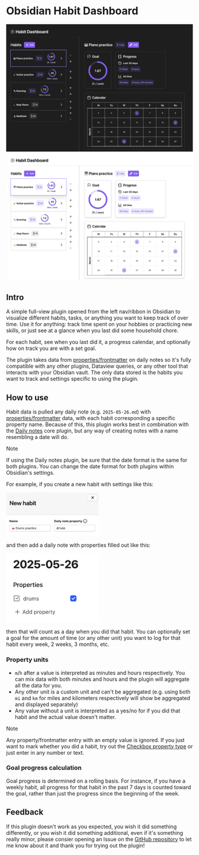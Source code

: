 # Obsidian Habit Dashboard

<img width="600" src="https://raw.githubusercontent.com/jack-arms/obsidian-habit-dashboard/refs/heads/main/public/dark_demo.png" alt="Screenshot of the plugin in dark mode, showing user-added habits and charts/details of the progress on each of them."  />
<img width="600" src="https://raw.githubusercontent.com/jack-arms/obsidian-habit-dashboard/refs/heads/main/public/light_demo.png" alt="Screenshot of the plugin in light mode, showing user-added habits and charts/details of the progress on each of them." />

## Intro

A simple full-view plugin opened from the left nav/ribbon in Obsidian to visualize different habits, tasks, or anything you want to keep track of over time. Use it for anything: track time spent on your hobbies or practicing new skills, or just see at a glance when you last did some household chore.

For each habit, see when you last did it, a progress calendar, and optionally how on track you are with a set goal.

The plugin takes data from [properties/frontmatter](https://help.obsidian.md/properties) on daily notes so it's fully compatible with any other plugins, Dataview queries, or any other tool that interacts with your Obsidian vault. The only data stored is the habits you want to track and settings specific to using the plugin.

## How to use

Habit data is pulled any daily note (e.g. `2025-05-26.md`) with [properties/frontmatter](https://help.obsidian.md/properties) data, with each habit corresponding a specific property name. Because of this, this plugin works best in combination with the [Daily notes](https://help.obsidian.md/plugins) core plugin, but any way of creating notes with a name resembling a date will do.

> [!NOTE]
>
> If using the Daily notes plugin, be sure that the date format is the same for both plugins. You can change the date format for both plugins within Obsidian's settings.

For example, if you create a new habit with settings like this:

<img width="250" src="https://raw.githubusercontent.com/jack-arms/obsidian-habit-dashboard/refs/heads/main/public/creating_new_habit.png" alt="Screenshot of the plugin's add new habit modal" />

and then add a daily note with properties filled out like this:

<img width="250" src="https://raw.githubusercontent.com/jack-arms/obsidian-habit-dashboard/refs/heads/main/public/adding_note_property.png" alt="Screenshot of adding properties to a daily note in Obsidian" />

then that will count as a day when you did that habit. You can optionally set a goal for the amount of time (or any other unit) you want to log for that habit every week, 2 weeks, 3 months, etc.

### Property units

- `m`/`h` after a value is interpreted as minutes and hours respectively. You can mix data with both minutes and hours and the plugin will aggregate all the data for you.
- Any other unit is a custom unit and can't be aggregated (e.g. using both `mi` and `km` for miles and kilometers respectively will show be aggregated and displayed separately)
- Any value without a unit is interpreted as a yes/no for if you did that habit and the actual value doesn't matter.

> [!NOTE]
>
> Any property/frontmatter entry with an empty value is ignored. If you just want to mark whether you did a habit, try out the [Checkbox property type](https://help.obsidian.md/properties#Property%20types) or just enter in any number or text.

### Goal progress calculation

Goal progress is determined on a rolling basis. For instance, if you have a weekly habit, all progress for that habit in the past 7 days is counted toward the goal, rather than just the progress since the beginning of the week.

## Feedback

If this plugin doesn't work as you expected, you wish it did something differently, or you wish it did something additional, even if it's something really minor, please consier opening an Issue on the [GitHub repository](https://github.com/jack-arms/obsidian-habit-dashboard/issues) to let me know about it and thank you for trying out the plugin!

